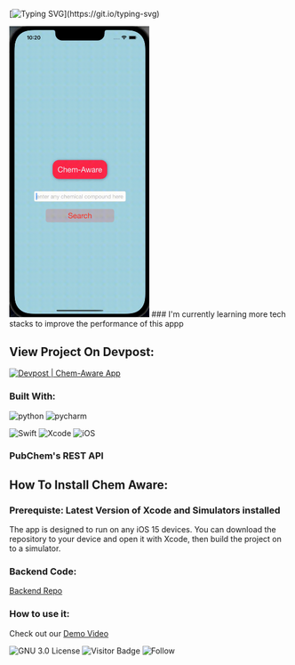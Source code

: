 [![Typing SVG](https://readme-typing-svg.herokuapp.com?font=Roboto+Mono&color=%2399E0CE&size=30&width=700&height=100&lines=%3E+Chem+Aware;%3E+Check+for+a+green+and+healthy+life.)](https://git.io/typing-svg)

<img src="https://github.com/JerryZhang0920/chem_aware_mobile/blob/main/media/chemaware.gif?raw=true"  width="50%" height="40%" />
### I'm currently learning more tech stacks to improve the performance of this appp

## View Project On Devpost:
[![Devpost | Chem-Aware App](https://badges.devpost-shields.com/get-badge?name=Chem-Aware%20App&id=chem-aware&type=big-logo&style=for-the-badge)](https://devpost.com/software/chem-aware)

### Built With:
![python](https://img.shields.io/badge/Python-3776AB?style=for-the-badge&logo=python&logoColor=ffdd54)
![pycharm](https://img.shields.io/badge/pycharm-143?style=for-the-badge&logo=pycharm&logoColor=black&color=black&labelColor=green)

![Swift](https://img.shields.io/badge/Swift-FA7343?style=for-the-badge&logo=swift&logoColor=white)
![Xcode](https://img.shields.io/badge/Xcode-007ACC?style=for-the-badge&logo=Xcode&logoColor=white)
![iOS](https://img.shields.io/badge/iOS-000000?style=for-the-badge&logo=ios&logoColor=white)

### PubChem's REST API

## How To Install Chem Aware:

### Prerequiste: Latest Version of Xcode and Simulators installed
The app is designed to run on any iOS 15 devices.
You can download the repository to your device and open it with Xcode, then build the project on to a simulator.

### Backend Code:
[Backend Repo](https://github.com/JerryZhang0920/chem_aware)
### How to use it:
Check out our [Demo Video](https://www.youtube.com/watch?v=m0D4Yj5Wd8A)

![GNU 3.0 License](https://img.shields.io/github/license/JerryZhang0920/chem_aware_mobile?label=license&style=for-the-badge)
![Visitor Badge](https://visitor-badge-reloaded.herokuapp.com/badge?page_id=JerryZhang0920/chem_aware_mobile&style=for-the-badge&logo=github&logoColor=white)
![Follow](https://img.shields.io/github/followers/JerryZhang0920?color=teal&label=Follow%20JerryZhang0920&style=for-the-badge)
